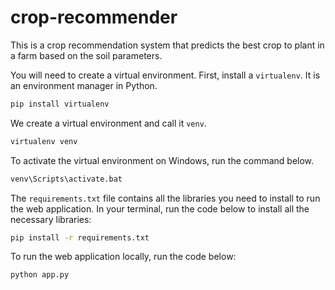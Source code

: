 # crop-recommender

This is a crop recommendation system that predicts the best crop to plant in a farm based on the soil parameters.

You will need to create a virtual environment. First, install a `virtualenv`. It is an environment manager in Python.

```bash
pip install virtualenv
```

We create a virtual environment and call it `venv`.

```bash
virtualenv venv
```

To activate the virtual environment on Windows, run the command below.

```bash
venv\Scripts\activate.bat 
```

The `requirements.txt` file contains all the libraries you need to install to run the web application.
In your terminal, run the code below to install all the necessary libraries:

```bash
pip install -r requirements.txt
```

To run the web application locally, run the code below:

```bash
python app.py
```
